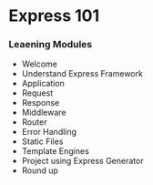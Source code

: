 # Express 101

### Leaening Modules

- Welcome
- Understand Express Framework
- Application
- Request
- Response
- Middleware
- Router
- Error Handling
- Static Files
- Template Engines
- Project using Express Generator
- Round up
